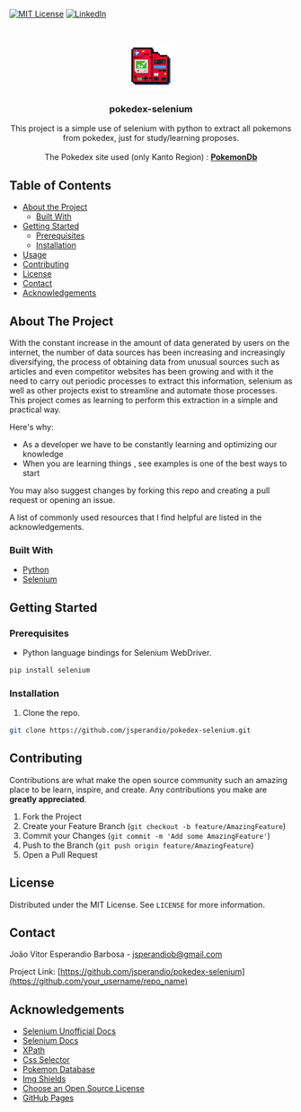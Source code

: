 [![MIT License][license-shield]][license-url]
[![LinkedIn][linkedin-shield]][linkedin-url]



<!-- PROJECT LOGO -->
<br />
<p align="center">
  <a href="https://github.com/jsperandio/pokedex-selenium">
    <img src="resource/pokedex-selenium.png" alt="Logo" width="80" height="80">
  </a>

  <h3 align="center">pokedex-selenium</h3>

  <p align="center">
    This project is a simple use of selenium with python to extract all pokemons from pokedex, 
    just for study/learning proposes.
    <br />
    <br />
    The Pokedex site used (only Kanto Region) : 
    <a href="https://pokemondb.net/pokedex/stats/gen1"><strong>PokemonDb</strong></a>
    <br />
  </p>


<!-- TABLE OF CONTENTS -->
## Table of Contents

* [About the Project](#about-the-project)
  * [Built With](#built-with)
* [Getting Started](#getting-started)
  * [Prerequisites](#prerequisites)
  * [Installation](#installation)
* [Usage](#usage)
* [Contributing](#contributing)
* [License](#license)
* [Contact](#contact)
* [Acknowledgements](#acknowledgements)



<!-- ABOUT THE PROJECT -->
## About The Project

With the constant increase in the amount of data generated by users on the internet, the number of data sources has been increasing and
increasingly diversifying, the process of obtaining data from unusual sources such as articles and even competitor websites has been growing
and with it the need to carry out periodic processes to extract this information, selenium as well as other projects exist to streamline
and automate those processes.
This project comes as learning to perform this extraction in a simple and practical way.

Here's why:
* As a developer we have to be constantly learning and optimizing our knowledge
* When you are learning things , see examples is one of the best ways to start

You may also suggest changes by forking this repo and creating a pull request or opening an issue.

A list of commonly used resources that I find helpful are listed in the acknowledgements.

### Built With

* [Python](https://www.python.org/)
* [Selenium](https://www.selenium.dev/)

<!-- GETTING STARTED -->
## Getting Started

### Prerequisites

* Python language bindings for Selenium WebDriver.
```sh
pip install selenium
```

### Installation

1. Clone the repo.
```sh
git clone https://github.com/jsperandio/pokedex-selenium.git
```

<!-- CONTRIBUTING -->
## Contributing

Contributions are what make the open source community such an amazing place to be learn, inspire, and create. Any contributions you make are **greatly appreciated**.

1. Fork the Project
2. Create your Feature Branch (`git checkout -b feature/AmazingFeature`)
3. Commit your Changes (`git commit -m 'Add some AmazingFeature'`)
4. Push to the Branch (`git push origin feature/AmazingFeature`)
5. Open a Pull Request



<!-- LICENSE -->
## License

Distributed under the MIT License. See `LICENSE` for more information.



<!-- CONTACT -->
## Contact

João Vitor Esperandio Barbosa - jsperandiob@gmail.com

Project Link: [https://github.com/jsperandio/pokedex-selenium](https://github.com/your_username/repo_name)



<!-- ACKNOWLEDGEMENTS -->
## Acknowledgements
* [Selenium Unofficial Docs](https://selenium-python.readthedocs.io/)
* [Selenium Docs](https://www.selenium.dev/documentation/en/)
* [XPath](https://www.w3schools.com/xml/xpath_intro.asp)
* [Css Selector](https://www.w3schools.com/cssref/css_selectors.asp)
* [Pokemon Database](https://pokemondb.net/)
* [Img Shields](https://shields.io)
* [Choose an Open Source License](https://choosealicense.com)
* [GitHub Pages](https://pages.github.com)






<!-- MARKDOWN LINKS & IMAGES -->
[license-shield]: https://img.shields.io/github/license/othneildrew/Best-README-Template.svg?style=flat-square
[license-url]: https://github.com/jsperandio/pokedex-selenium/blob/master/LICENSE
[linkedin-shield]: https://img.shields.io/badge/-LinkedIn-black.svg?style=flat-square&logo=linkedin&colorB=555
[linkedin-url]: https://www.linkedin.com/in/jsperandiob/
